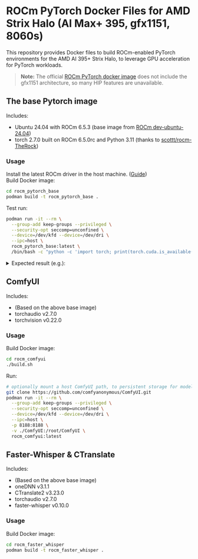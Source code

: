 # ROCm PyTorch Docker Files for AMD Strix Halo (AI Max+ 395, gfx1151, 8060s)

This repository provides Docker files to build ROCm-enabled PyTorch environments for the AMD AI 395+ Strix Halo, to leverage GPU acceleration for PyTorch workloads.

> **Note:** The official [ROCm PyTorch docker image](https://hub.docker.com/r/rocm/pytorch) does not include the gfx1151 architecture, so many HIP features are unavailable.

## The base Pytorch image

Includes:

- Ubuntu 24.04 with ROCm 6.5.3 (base image from [ROCm dev-ubuntu-24.04](https://hub.docker.com/r/rocm/dev-ubuntu-24.04))
- torch 2.7.0 built on ROCm 6.5.0rc and Python 3.11 (thanks to [scottt/rocm-TheRock](https://github.com/scottt/rocm-TheRock/releases/v6.5.0rc-pytorch))

### Usage

Install the latest ROCm driver in the host machine. ([Guide](https://rocm.docs.amd.com/projects/install-on-linux/en/latest/install/quick-start.html))<br> 
Build Docker image:

```bash
cd rocm_pytorch_base
podman build -t rocm_pytorch_base .
```

Test run:

```bash
podman run -it --rm \
  --group-add keep-groups --privileged \
  --security-opt seccomp=unconfined \
  --device=/dev/kfd --device=/dev/dri \
  --ipc=host \
  rocm_pytorch_base:latest \
  /bin/bash -c "python -c 'import torch; print(torch.cuda.is_available()); print(torch.version.hip); print(torch._C._cuda_getArchFlags())'"
```

<details>
 <summary>Expected result (e.g.):</summary>

```
True
6.5.25190-39c57805b
gfx1151
```
</details>

## ComfyUI

Includes:
- (Based on the above base image)
- torchaudio v2.7.0
- torchvision v0.22.0

### Usage

Build Docker image:

```bash
cd rocm_comfyui
./build.sh
```

Run:

```bash
# optionally mount a host ComfyUI path, to persistent storage for models etc.
git clone https://github.com/comfyanonymous/ComfyUI.git
podman run -it --rm \
  --group-add keep-groups --privileged \
  --security-opt seccomp=unconfined \
  --device=/dev/kfd --device=/dev/dri \
  --ipc=host \
  -p 8188:8188 \
  -v ./ComfyUI:/root/ComfyUI \
  rocm_comfyui:latest
```


## Faster-Whisper & CTranslate

Includes:

- (Based on the above base image)
- oneDNN v3.1.1
- CTranslate2 v3.23.0
- torchaudio v2.7.0
- faster-whisper v0.10.0

### Usage

Build Docker image:

```bash
cd rocm_faster_whisper
podman build -t rocm_faster_whisper .
```

